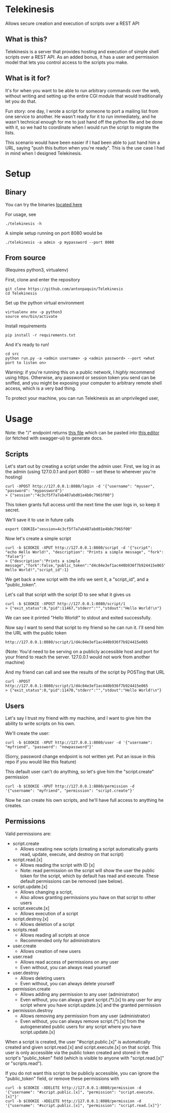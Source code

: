 # Telekinesis
Allows secure creation and execution of scripts over a REST API

## What is this?
Telekinesis is a server that provides hosting and execution of simple shell scripts over a REST API. As an added bonus, it has a user and permission model that lets you control access to the scripts you make.

## What is it for?
It's for when you want to be able to run arbitrary commands over the web, without writing and setting up the entire CGI module that would traditionally let you do that.

Fun story: one day, I wrote a script for someone to port a mailing list from one service to another. He wasn't ready for it to run immediately, and he wasn't technical enough for me to just hand off the python file and be done with it, so we had to coordinate when I would run the script to migrate the lists. 

This scenario would have been easier if I had been able to just hand him a URL, saying "push this button when you're ready". This is the use case I had in mind when I designed Telekinesis.

# Setup
## Binary
You can try the binaries [located here](https://github.com/antonpaquin/Telekinesis/releases/tag/1.0)

For usage, see
```
./telekinesis -h
```

A simple setup running on port 8080 would be
```
./telekinesis -a admin -p mypassword --port 8080
```

## From source
(Requires python3, virtualenv)

First, clone and enter the repository
```
git clone https://github.com/antonpaquin/Telekinesis
cd Telekinesis
```

Set up the python virtual environment
```
virtualenv env -p python3
source env/bin/activate
```

Install requirements
```
pip install -r requirements.txt
```

And it's ready to run!
```
cd src
python run.py -a <admin username> -p <admin password> --port <what port to listen on>
```

Warning: if you're running this on a public network, I *highly* recommend using https. Otherwise, any password or session token you send can be sniffed, and you might be exposing your computer to arbitrary remote shell access, which is a very bad thing.

To protect your machine, you can run Telekinesis as an unprivileged user, 

# Usage

Note: the "/" endpoint returns [this file](https://github.com/antonpaquin/Telekinesis/blob/master/src/telekinesis/swaggerfile.json) which can be pasted into [this editor](https://editor.swagger.io/) (or fetched with swagger-ui) to generate docs.

## Scripts
Let's start out by creating a script under the admin user.
First, we log in as the admin (using 127.0.0.1 and port 8080 -- set these to wherever you're hosting)
```
curl -XPOST http://127.0.0.1:8080/login -d '{"username": "myuser", "password": "mypassword"}'
> {"session":"4c3cf5f7a7ab487abd01e4b0c7965f00"}
```
This token grants full access until the next time the user logs in, so keep it secret.

We'll save it to use in future calls
```
export COOKIE="session=4c3cf5f7a7ab487abd01e4b0c7965f00"
```

Now let's create a simple script
```
curl -b $COOKIE -XPUT http://127.0.0.1:8080/script -d '{"script": "echo Hello World!", "description": "Prints a simple message", "fork": "False"}'
> {"description":"Prints a simple message","fork":false,"public_token":"d4c84e3ef1ac440b936f7b924415e065","script":"echo Hello World!","script_id":1}
```
We get back a new script with the info we sent it, a "script_id", and a "public_token".

Let's call that script with the script ID to see what it gives us
```
curl -b $COOKIE -XPOST http://127.0.0.1:8080/script/1
> {"exit_status":0,"pid":11467,"stderr":"","stdout":"Hello World!\n"}
```
We can see it printed "Hello World!" to stdout and exited successfully.

Now say I want to send that script to my friend so he can run it.
I'll send him the URL with the public token
```
http://127.0.0.1:8080/script/1/d4c84e3ef1ac440b936f7b924415e065
```
(Note: You'd need to be serving on a publicly accessible host and port for your friend to reach the server. 127.0.0.1 would not work from another machine)

And my friend can call and see the results of the script by POSTing that URL
```
curl -XPOST http://127.0.0.1:8080/script/1/d4c84e3ef1ac440b936f7b924415e065
> {"exit_status":0,"pid":11470,"stderr":"","stdout":"Hello World!\n"}
```

## Users
Let's say I trust my friend with my machine, and I want to give him the ability to write scripts on his own.

We'll create the user:
```
curl -b $COOKIE -XPUT http://127.0.0.1:8080/user -d '{"username": "myfriend", "password": "newpassword"}'
```
(Sorry, password change endpoint is not written yet. Put an issue in this repo if you would like this feature)

This default user can't do anything, so let's give him the "script.create" permission
```
curl -b $COOKIE -XPUT http://127.0.0.1:8080/permission -d '{"username": "myfriend", "permission": "script.create"}'
```
Now he can create his own scripts, and he'll have full access to anything he creates.

## Permissions

Valid permissions are:
- script.create
  - Allows creating new scripts (creating a script automatically grants read, update, execute, and destroy on that script)
- script.read.[x]
  - Allows reading the script with ID [x]
  - Note: read permission on the script will show the user the public token for the script, which by default has read and execute. These default permissions can be removed (see below).
- script.update.[x]
  - Allows changing a script, 
  - Also allows granting permissions you have on that script to other users
- script.execute.[x]
  - Allows execution of a script
- script.destroy.[x]
  - Allows deletion of a script
- scripts.read
  - Allows reading all scripts at once
  - Recommended only for administrators
- user.create
  - Allows creation of new users
- user.read
  - Allows read access of permissions on any user
  - Even without, you can always read yourself
- user.destroy
  - Allows deleting users
  - Even without, you can always delete yourself
- permission.create
  - Allows adding any permission to any user (administrator)
  - Even without, you can always grant script.(*).[x] to any user for any script where you have script.update.[x] and the granted permission
- permission.destroy
  - Allows removing any permission from any user (administrator)
  - Even without, you can always remove script.(*).[x] from the autogenerated public users for any script where you have script.update.[x]

When a script is created, the user "#script.public.[x]" is automatically created and given script.read.[x] and script.execute.[x] on that script. This user is only accessible via the public token created and stored in the script's "public_token" field (which is visible to anyone with "script.read.[x]" or "scripts.read").

If you do not want this script to be publicly accessible, you can ignore the "public_token" field, or remove these permissions with
```
curl -b $COOKIE -XDELETE http://127.0.0.1:8080/permission -d '{"username": "#script.public.[x]", "permission": "script.execute.[x]"}'
curl -b $COOKIE -XDELETE http://127.0.0.1:8080/permission -d '{"username": "#script.public.[x]", "permission": "script.read.[x]"}'
```
